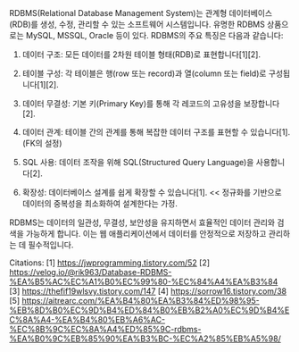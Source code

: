 RDBMS(Relational Database Management System)는 관계형 데이터베이스(RDB)를 생성, 수정, 관리할 수 있는 소프트웨어 시스템입니다. 유명한 RDBMS 상품으로는 MySQL, MSSQL, Oracle 등이 있다. RDBMS의 주요 특징은 다음과 같습니다:

1. 데이터 구조: 모든 데이터를 2차원 테이블 형태(RDB)로 표현합니다[1][2].

2. 테이블 구성: 각 테이블은 행(row 또는 record)과 열(column 또는 field)로 구성됩니다[1][2].

3. 데이터 무결성: 기본 키(Primary Key)를 통해 각 레코드의 고유성을 보장합니다[2].

4. 데이터 관계: 테이블 간의 관계를 통해 복잡한 데이터 구조를 표현할 수 있습니다[1].(FK의 설정)

5. SQL 사용: 데이터 조작을 위해 SQL(Structured Query Language)을 사용합니다[2].

6. 확장성: 데이터베이스 설계를 쉽게 확장할 수 있습니다[1]. << 정규화를 기반으로 데이터의 중복성을 최소화하여 설계한다는 가정.

RDBMS는 데이터의 일관성, 무결성, 보안성을 유지하면서 효율적인 데이터 관리와 검색을 가능하게 합니다. 이는 웹 애플리케이션에서 데이터를 안정적으로 저장하고 관리하는 데 필수적입니다.

Citations:
[1] https://jwprogramming.tistory.com/52
[2] https://velog.io/@rik963/Database-RDBMS-%EA%B5%AC%EC%A1%B0%EC%99%80-%EC%84%A4%EA%B3%84
[3] https://thefif19wlsvy.tistory.com/147
[4] https://sorrow16.tistory.com/38
[5] https://aitrearc.com/%EA%B4%80%EA%B3%84%ED%98%95-%EB%8D%B0%EC%9D%B4%ED%84%B0%EB%B2%A0%EC%9D%B4%EC%8A%A4-%EA%B4%80%EB%A6%AC-%EC%8B%9C%EC%8A%A4%ED%85%9C-rdbms-%EA%B0%9C%EB%85%90%EA%B3%BC-%EC%A2%85%EB%A5%98/